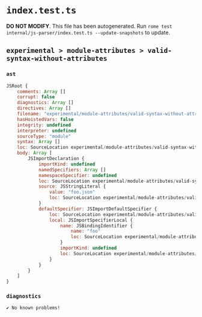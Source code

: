# `index.test.ts`

**DO NOT MODIFY**. This file has been autogenerated. Run `rome test internal/js-parser/index.test.ts --update-snapshots` to update.

## `experimental > module-attributes > valid-syntax-without-attributes`

### `ast`

```javascript
JSRoot {
	comments: Array []
	corrupt: false
	diagnostics: Array []
	directives: Array []
	filename: "experimental/module-attributes/valid-syntax-without-attributes/input.js"
	hasHoistedVars: false
	integrity: undefined
	interpreter: undefined
	sourceType: "module"
	syntax: Array []
	loc: SourceLocation experimental/module-attributes/valid-syntax-without-attributes/input.js 1:0-2:0
	body: Array [
		JSImportDeclaration {
			importKind: undefined
			namedSpecifiers: Array []
			namespaceSpecifier: undefined
			loc: SourceLocation experimental/module-attributes/valid-syntax-without-attributes/input.js 1:0-1:27
			source: JSStringLiteral {
				value: "foo.json"
				loc: SourceLocation experimental/module-attributes/valid-syntax-without-attributes/input.js 1:16-1:26
			}
			defaultSpecifier: JSImportDefaultSpecifier {
				loc: SourceLocation experimental/module-attributes/valid-syntax-without-attributes/input.js 1:0-1:10
				local: JSImportSpecifierLocal {
					name: JSBindingIdentifier {
						name: "foo"
						loc: SourceLocation experimental/module-attributes/valid-syntax-without-attributes/input.js 1:7-1:10 (foo)
					}
					importKind: undefined
					loc: SourceLocation experimental/module-attributes/valid-syntax-without-attributes/input.js 1:7-1:10
				}
			}
		}
	]
}
```

### `diagnostics`

```
✔ No known problems!

```
